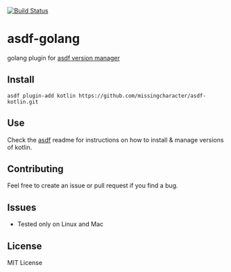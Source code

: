 [![Build Status](https://travis-ci.org/missingcharacter/asdf-kotlin.svg?branch=master)](https://travis-ci.org/missingcharacter/asdf-kotlin)

# asdf-golang
golang plugin for [asdf version manager](https://github.com/asdf-vm/asdf)

## Install

```
asdf plugin-add kotlin https://github.com/missingcharacter/asdf-kotlin.git
```

## Use

Check the [asdf](https://github.com/asdf-vm/asdf) readme for instructions on how to install & manage versions of kotlin.

## Contributing

Feel free to create an issue or pull request if you find a bug.

## Issues

* Tested only on Linux and Mac

## License
MIT License
